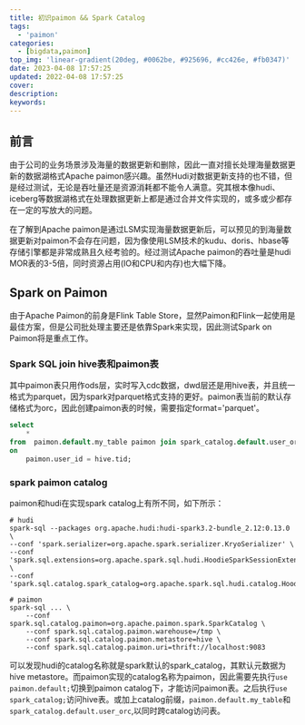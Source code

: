 ```yaml
---
title: 初识paimon && Spark Catalog
tags:
  - 'paimon'
categories:
  - [bigdata,paimon]
top_img: 'linear-gradient(20deg, #0062be, #925696, #cc426e, #fb0347)'
date: 2023-04-08 17:57:25
updated: 2022-04-08 17:57:25
cover:
description:
keywords:
---
```


## 前言

由于公司的业务场景涉及海量的数据更新和删除，因此一直对擅长处理海量数据更新的数据湖格式Apache paimon感兴趣。虽然Hudi对数据更新支持的也不错，但是经过测试，无论是吞吐量还是资源消耗都不能令人满意。究其根本像hudi、iceberg等数据湖格式在处理数据更新上都是通过合并文件实现的，或多或少都存在一定的写放大的问题。

在了解到Apache paimon是通过LSM实现海量数据更新后，可以预见的到海量数据更新对paimon不会存在问题，因为像使用LSM技术的kudu、doris、hbase等存储引擎都是非常成熟且久经考验的。经过测试Apache paimon的吞吐量是hudi MOR表的3-5倍，同时资源占用(IO和CPU和内存)也大幅下降。



## Spark on Paimon

由于Apache Paimon的前身是Flink Table Store，显然Paimon和Flink一起使用是最佳方案，但是公司批处理主要还是依靠Spark来实现，因此测试Spark on Paimon将是重点工作。



### Spark SQL join hive表和paimon表

其中paimon表只用作ods层，实时写入cdc数据，dwd层还是用hive表，并且统一格式为parquet，因为spark对parquet格式支持的更好。paimon表当前的默认存储格式为orc，因此创建paimon表的时候，需要指定format='parquet'。

```sql
select 
    * 
from  paimon.default.my_table paimon join spark_catalog.default.user_orc hive
on
    paimon.user_id = hive.tid;
```

### spark paimon catalog

paimon和hudi在实现spark catalog上有所不同，如下所示：

```shell
# hudi
spark-sql --packages org.apache.hudi:hudi-spark3.2-bundle_2.12:0.13.0 \
--conf 'spark.serializer=org.apache.spark.serializer.KryoSerializer' \
--conf 'spark.sql.extensions=org.apache.spark.sql.hudi.HoodieSparkSessionExtension' \
--conf 'spark.sql.catalog.spark_catalog=org.apache.spark.sql.hudi.catalog.HoodieCatalog'

# paimon
spark-sql ... \
    --conf spark.sql.catalog.paimon=org.apache.paimon.spark.SparkCatalog \
    --conf spark.sql.catalog.paimon.warehouse=/tmp \
    --conf spark.sql.catalog.paimon.metastore=hive \
    --conf spark.sql.catalog.paimon.uri=thrift://localhost:9083
```

可以发现hudi的catalog名称就是spark默认的spark_catalog，其默认元数据为hive metastore。而paimon实现的catalog名称为paimon，因此需要先执行`use paimon.default;`切换到paimon catalog下，才能访问paimon表。之后执行`use spark_catalog;`访问hive表。或加上catalog前缀，`paimon.default.my_table`和`spark_catalog.default.user_orc`,以同时跨catalog访问表。